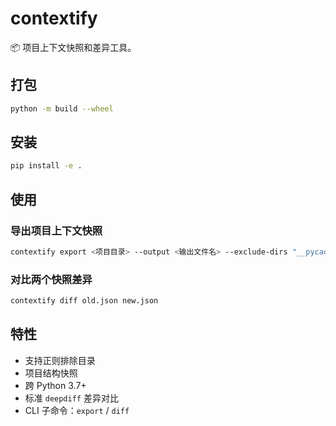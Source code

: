 # contextify

📦 项目上下文快照和差异工具。

## 打包
```bash
python -m build --wheel
```
## 安装

```bash
pip install -e .
```

## 使用

### 导出项目上下文快照

```bash
contextify export <项目目录> --output <输出文件名> --exclude-dirs "__pycache__" "venv.*"
```

### 对比两个快照差异

```bash
contextify diff old.json new.json
```

## 特性

- 支持正则排除目录
- 项目结构快照
- 跨 Python 3.7+
- 标准 `deepdiff` 差异对比
- CLI 子命令：`export` / `diff`
